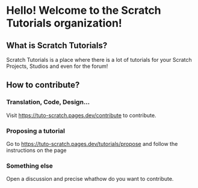 # Hello! Welcome to the Scratch Tutorials organization!

## What is Scratch Tutorials?
Scratch Tutorials is a place where there is a lot of tutorials for your Scratch Projects, Studios and even for the forum!

## How to contribute?
### Translation, Code, Design...
Visit https://tuto-scratch.pages.dev/contribute to contribute.

### Proposing a tutorial
Go to https://tuto-scratch.pages.dev/tutorials/propose and follow the instructions on the page

### Something else
Open a discussion and precise whathow do you want to contribute.

